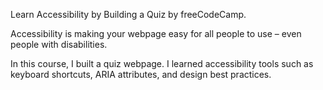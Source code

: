 Learn Accessibility by Building a Quiz by freeCodeCamp.

Accessibility is making your webpage easy for all people to use – even people with disabilities.

In this course, I built a quiz webpage. I learned accessibility tools such as keyboard shortcuts, ARIA attributes, and design best practices.
